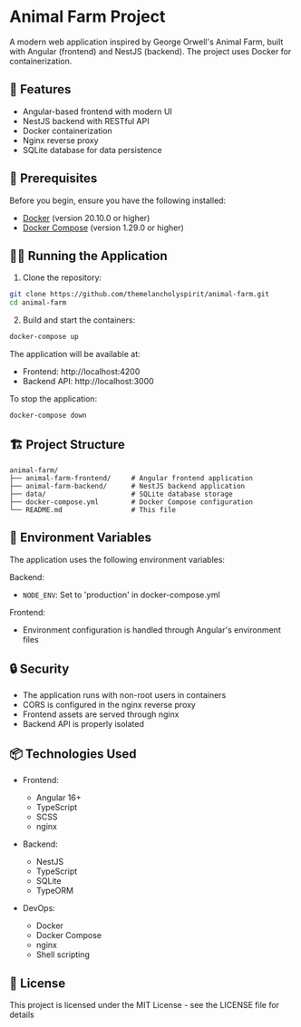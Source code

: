 # Animal Farm Project

A modern web application inspired by George Orwell's Animal Farm, built with Angular (frontend) and NestJS (backend). The project uses Docker for containerization.

## 🚀 Features

- Angular-based frontend with modern UI
- NestJS backend with RESTful API
- Docker containerization
- Nginx reverse proxy
- SQLite database for data persistence

## 🔧 Prerequisites

Before you begin, ensure you have the following installed:
- [Docker](https://docs.docker.com/get-docker/) (version 20.10.0 or higher)
- [Docker Compose](https://docs.docker.com/compose/install/) (version 1.29.0 or higher)

## 🏃‍♂️ Running the Application

1. Clone the repository:
```bash
git clone https://github.com/themelancholyspirit/animal-farm.git
cd animal-farm
```

2. Build and start the containers:
```bash
docker-compose up
```

The application will be available at:
- Frontend: http://localhost:4200
- Backend API: http://localhost:3000

To stop the application:
```bash
docker-compose down
```

## 🏗️ Project Structure

```
animal-farm/
├── animal-farm-frontend/     # Angular frontend application
├── animal-farm-backend/      # NestJS backend application
├── data/                     # SQLite database storage
├── docker-compose.yml        # Docker Compose configuration
└── README.md                 # This file

```
## 📝 Environment Variables

The application uses the following environment variables:

Backend:
- `NODE_ENV`: Set to 'production' in docker-compose.yml

Frontend:
- Environment configuration is handled through Angular's environment files

## 🔒 Security

- The application runs with non-root users in containers
- CORS is configured in the nginx reverse proxy
- Frontend assets are served through nginx
- Backend API is properly isolated

## 📦 Technologies Used

- Frontend:
  - Angular 16+
  - TypeScript
  - SCSS
  - nginx

- Backend:
  - NestJS
  - TypeScript
  - SQLite
  - TypeORM

- DevOps:
  - Docker
  - Docker Compose
  - nginx
  - Shell scripting

## 📄 License

This project is licensed under the MIT License - see the LICENSE file for details

